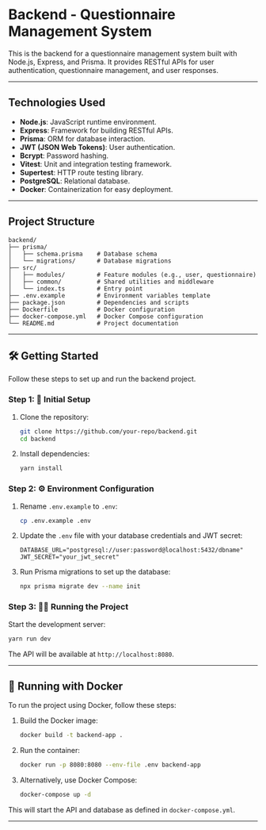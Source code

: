 # Backend - Questionnaire Management System

This is the backend for a questionnaire management system built with Node.js, Express, and Prisma. It provides RESTful APIs for user authentication, questionnaire management, and user responses.

---

## **Technologies Used**

- **Node.js**: JavaScript runtime environment.
- **Express**: Framework for building RESTful APIs.
- **Prisma**: ORM for database interaction.
- **JWT (JSON Web Tokens)**: User authentication.
- **Bcrypt**: Password hashing.
- **Vitest**: Unit and integration testing framework.
- **Supertest**: HTTP route testing library.
- **PostgreSQL**: Relational database.
- **Docker**: Containerization for easy deployment.

---

## **Project Structure**
```
backend/
├── prisma/
│   ├── schema.prisma    # Database schema
│   └── migrations/      # Database migrations
├── src/
│   ├── modules/         # Feature modules (e.g., user, questionnaire)
│   ├── common/          # Shared utilities and middleware
│   └── index.ts         # Entry point
├── .env.example         # Environment variables template
├── package.json         # Dependencies and scripts
├── Dockerfile           # Docker configuration
├── docker-compose.yml   # Docker Compose configuration
└── README.md            # Project documentation
```

---

## **🛠️ Getting Started**

Follow these steps to set up and run the backend project.

### **Step 1: 🚀 Initial Setup**

1. Clone the repository:
   ```bash
   git clone https://github.com/your-repo/backend.git
   cd backend
   ```
2. Install dependencies:
   ```bash
   yarn install
   ```

### **Step 2: ⚙️ Environment Configuration**

1. Rename `.env.example` to `.env`:
   ```bash
   cp .env.example .env
   ```
2. Update the `.env` file with your database credentials and JWT secret:
   ```env
   DATABASE_URL="postgresql://user:password@localhost:5432/dbname"
   JWT_SECRET="your_jwt_secret"
   ```
3. Run Prisma migrations to set up the database:
   ```bash
   npx prisma migrate dev --name init
   ```

### **Step 3: 🏃‍♂️ Running the Project**

Start the development server:
   ```bash
   yarn run dev
   ```

The API will be available at `http://localhost:8080`.

---

## **🐳 Running with Docker**

To run the project using Docker, follow these steps:

1. Build the Docker image:
   ```bash
   docker build -t backend-app .
   ```
2. Run the container:
   ```bash
   docker run -p 8080:8080 --env-file .env backend-app
   ```
3. Alternatively, use Docker Compose:
   ```bash
   docker-compose up -d
   ```

This will start the API and database as defined in `docker-compose.yml`.

---